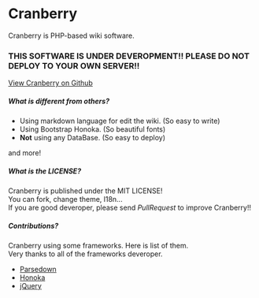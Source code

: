 # Cranberry

Cranberry is PHP-based wiki software.

### THIS SOFTWARE IS UNDER DEVEROPMENT!! PLEASE DO NOT DEPLOY TO YOUR OWN SERVER!!

[View Cranberry on Github](https://github.com/snowhite0804/Cranberry/)

##### What is different from others?
* Using markdown language for edit the wiki. (So easy to write)
* Using Bootstrap Honoka. (So beautiful fonts)
* **Not** using  any DataBase. (So easy to deploy)

and more!


##### What is the LICENSE?
Cranberry is published under the MIT LICENSE!  
You can fork, change theme, l18n...  
If you are good deveroper, please send _PullRequest_ to improve Cranberry!!


##### Contributions?
Cranberry using some frameworks. Here is list of them.  
Very thanks to all of the frameworks deveroper.

* [Parsedown](http://parsedown.org/)
* [Honoka](http://honokak.osaka/)
* [jQuery](https://jquery.com/)
